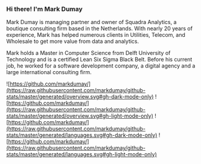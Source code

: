 ### Hi there! I'm Mark Dumay

Mark Dumay is managing partner and owner of Squadra Analytics, a boutique consulting firm based in the Netherlands. With nearly 20 years of experience, Mark has helped numerous clients in Utilities, Telecom, and Wholesale to get more value from data and analytics.

Mark holds a Master in Computer Science from Delft University of Technology and is a certified Lean Six Sigma Black Belt. Before his current job, he worked for a software development company, a digital agency and a large international consulting firm.

![https://github.com/markdumay/](https://raw.githubusercontent.com/markdumay/github-stats/master/generated/overview.svg#gh-dark-mode-only)
![https://github.com/markdumay/](https://raw.githubusercontent.com/markdumay/github-stats/master/generated/overview.svg#gh-light-mode-only)
![https://github.com/markdumay/](https://raw.githubusercontent.com/markdumay/github-stats/master/generated/languages.svg#gh-dark-mode-only)
![https://github.com/markdumay/](https://raw.githubusercontent.com/markdumay/github-stats/master/generated/languages.svg#gh-light-mode-only)
